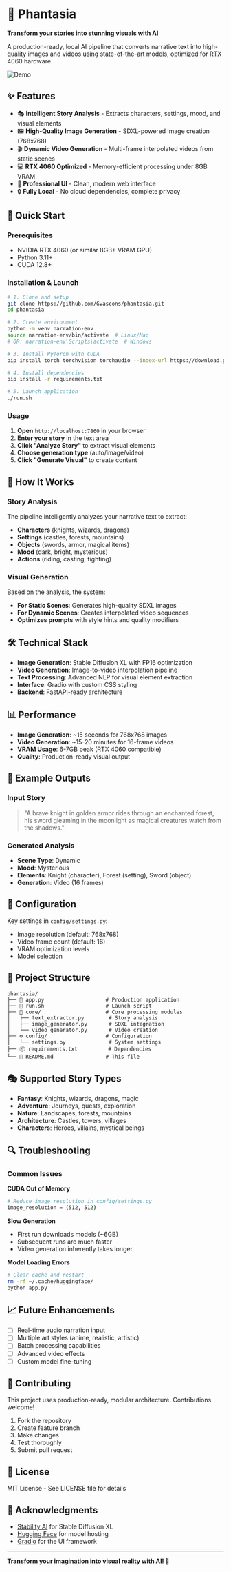 # 🎨 Phantasia

**Transform your stories into stunning visuals with AI**

A production-ready, local AI pipeline that converts narrative text into high-quality images and videos using state-of-the-art models, optimized for RTX 4060 hardware.

![Demo](https://via.placeholder.com/800x400/667eea/ffffff?text=Phantasia)

## ✨ Features

- 🎭 **Intelligent Story Analysis** - Extracts characters, settings, mood, and visual elements
- 🖼️ **High-Quality Image Generation** - SDXL-powered image creation (768x768)
- 🎬 **Dynamic Video Generation** - Multi-frame interpolated videos from static scenes
- 💻 **RTX 4060 Optimized** - Memory-efficient processing under 8GB VRAM
- 🎨 **Professional UI** - Clean, modern web interface
- 🔒 **Fully Local** - No cloud dependencies, complete privacy

## 🚀 Quick Start

### Prerequisites
- NVIDIA RTX 4060 (or similar 8GB+ VRAM GPU)
- Python 3.11+
- CUDA 12.8+

### Installation & Launch

```bash
# 1. Clone and setup
git clone https://github.com/Gvascons/phantasia.git
cd phantasia

# 2. Create environment
python -m venv narration-env
source narration-env/bin/activate  # Linux/Mac
# OR: narration-env\Scripts\activate  # Windows

# 3. Install PyTorch with CUDA
pip install torch torchvision torchaudio --index-url https://download.pytorch.org/whl/cu128

# 4. Install dependencies
pip install -r requirements.txt

# 5. Launch application
./run.sh
```

### Usage

1. **Open** `http://localhost:7860` in your browser
2. **Enter your story** in the text area
3. **Click "Analyze Story"** to extract visual elements
4. **Choose generation type** (auto/image/video)
5. **Click "Generate Visual"** to create content

## 🎯 How It Works

### Story Analysis
The pipeline intelligently analyzes your narrative text to extract:
- **Characters** (knights, wizards, dragons)
- **Settings** (castles, forests, mountains)
- **Objects** (swords, armor, magical items)
- **Mood** (dark, bright, mysterious)
- **Actions** (riding, casting, fighting)

### Visual Generation
Based on the analysis, the system:
- **For Static Scenes**: Generates high-quality SDXL images
- **For Dynamic Scenes**: Creates interpolated video sequences
- **Optimizes prompts** with style hints and quality modifiers

## 🛠️ Technical Stack

- **Image Generation**: Stable Diffusion XL with FP16 optimization
- **Video Generation**: Image-to-video interpolation pipeline
- **Text Processing**: Advanced NLP for visual element extraction
- **Interface**: Gradio with custom CSS styling
- **Backend**: FastAPI-ready architecture

## 📊 Performance

- **Image Generation**: ~15 seconds for 768x768 images
- **Video Generation**: ~15-20 minutes for 16-frame videos
- **VRAM Usage**: 6-7GB peak (RTX 4060 compatible)
- **Quality**: Production-ready visual output

## 🎨 Example Outputs

### Input Story
> "A brave knight in golden armor rides through an enchanted forest, his sword gleaming in the moonlight as magical creatures watch from the shadows."

### Generated Analysis
- **Scene Type**: Dynamic
- **Mood**: Mysterious
- **Elements**: Knight (character), Forest (setting), Sword (object)
- **Generation**: Video (16 frames)

## 🔧 Configuration

Key settings in `config/settings.py`:
- Image resolution (default: 768x768)
- Video frame count (default: 16)
- VRAM optimization levels
- Model selection

## 📁 Project Structure

```
phantasia/
├── 🎨 app.py                    # Production application
├── 🚀 run.sh                    # Launch script
├── 🧠 core/                     # Core processing modules
│   ├── text_extractor.py        # Story analysis
│   ├── image_generator.py       # SDXL integration
│   └── video_generator.py       # Video creation
├── ⚙️ config/                   # Configuration
│   └── settings.py              # System settings
├── 📦 requirements.txt          # Dependencies
└── 📖 README.md                 # This file
```

## 🎭 Supported Story Types

- **Fantasy**: Knights, wizards, dragons, magic
- **Adventure**: Journeys, quests, exploration
- **Nature**: Landscapes, forests, mountains
- **Architecture**: Castles, towers, villages
- **Characters**: Heroes, villains, mystical beings

## 🔍 Troubleshooting

### Common Issues

**CUDA Out of Memory**
```bash
# Reduce image resolution in config/settings.py
image_resolution = (512, 512)
```

**Slow Generation**
- First run downloads models (~6GB)
- Subsequent runs are much faster
- Video generation inherently takes longer

**Model Loading Errors**
```bash
# Clear cache and restart
rm -rf ~/.cache/huggingface/
python app.py
```

## 📈 Future Enhancements

- [ ] Real-time audio narration input
- [ ] Multiple art styles (anime, realistic, artistic)
- [ ] Batch processing capabilities
- [ ] Advanced video effects
- [ ] Custom model fine-tuning

## 🤝 Contributing

This project uses production-ready, modular architecture. Contributions welcome!

1. Fork the repository
2. Create feature branch
3. Make changes
4. Test thoroughly
5. Submit pull request

## 📄 License

MIT License - See LICENSE file for details

## 🙏 Acknowledgments

- [Stability AI](https://stability.ai/) for Stable Diffusion XL
- [Hugging Face](https://huggingface.co/) for model hosting
- [Gradio](https://gradio.app/) for the UI framework

---

**Transform your imagination into visual reality with AI! 🚀**